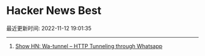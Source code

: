 # Hacker News Best

最近更新时间: 2022-11-12 19:01:35

--- 
1. [Show HN: Wa-tunnel – HTTP Tunneling through Whatsapp](https://github.com/aleixrodriala/wa-tunnel) 
